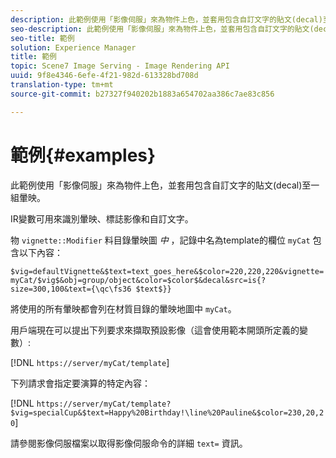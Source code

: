 ```yaml
---
description: 此範例使用「影像伺服」來為物件上色，並套用包含自訂文字的貼文(decal)至一組暈映。
seo-description: 此範例使用「影像伺服」來為物件上色，並套用包含自訂文字的貼文(decal)至一組暈映。
seo-title: 範例
solution: Experience Manager
title: 範例
topic: Scene7 Image Serving - Image Rendering API
uuid: 9f8e4346-6efe-4f21-982d-613328bd708d
translation-type: tm+mt
source-git-commit: b27327f940202b1883a654702aa386c7ae83c856

---
```



# 範例{#examples}

此範例使用「影像伺服」來為物件上色，並套用包含自訂文字的貼文(decal)至一組暈映。

IR變數可用來識別暈映、標誌影像和自訂文字。

物 `vignette::Modifier` 料目錄暈映圖 *中* ，記錄中名為template的欄位 `myCat` 包含以下內容：

`$vig=defaultVignette&$text=text_goes_here&$color=220,220,220&vignette=myCat/$vig$&obj=group/object&color=$color$&decal&src=is{?size=300,100&text={\qc\fs36 $text$}}`

將使用的所有暈映都會列在材質目錄的暈映地圖中 `myCat`。

用戶端現在可以提出下列要求來擷取預設影像（這會使用範本開頭所定義的變數）:

[!DNL `https://server/myCat/template`]

下列請求會指定要演算的特定內容：

[!DNL `https://server/myCat/template?$vig=specialCup&$text=Happy%20Birthday!\line%20Pauline&$color=230,20,20`]

請參閱影像伺服檔案以取得影像伺服命令的詳細 `text=` 資訊。
